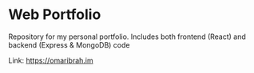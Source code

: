 # Web Portfolio

Repository for my personal portfolio. Includes both frontend (React) and backend (Express & MongoDB) code

Link: https://omaribrah.im

